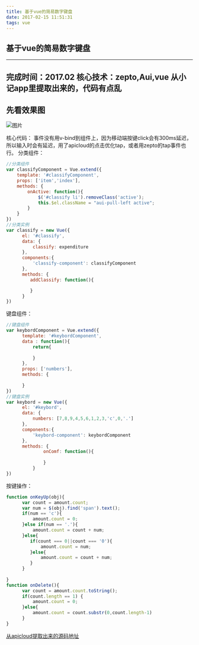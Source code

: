 ```yaml
---
title: 基于vue的简易数字键盘
date: 2017-02-15 11:51:31
tags: vue
---
```


## 基于vue的简易数字键盘
------
完成时间：2017.02
核心技术：zepto,Aui,vue
从小记app里提取出来的，代码有点乱
------
## 先看效果图
![图片](https://raw.githubusercontent.com/cry101/Some-little-projects/master/vue/image/demo.png)

核心代码：
事件没有用v-bind到组件上，因为移动端按键click会有300ms延迟，所以输入时会有延迟，用了apicloud的点击优化tap，或者用zepto的tap事件也行。
分类组件：
```javascript
//分类组件
var classifyComponent = Vue.extend({
    template: '#classifyComponent',
    props: ['item','index'],
    methods: {
        onActive: function(){
            $('#classify li').removeClass('active');
            this.$el.className = "aui-pull-left active";
        }
    }
})
//分类实例
var classify = new Vue({
      el: '#classify',
      data: {
          classify: expenditure
      },
      components:{
          'classify-component': classifyComponent
      },
      methods: {
         addClassify: function(){

         }
      }
})

```

键盘组件：
```javascript
//键盘组件
var keybordComponent = Vue.extend({
      template: '#keybordComponent',
      data : function(){
          return{
              
          }
      },
      props: ['numbers'],
      methods: {
          
      }
})
//键盘实例
var keybord = new Vue({
      el: '#keybord',
      data: {
          numbers: [7,8,9,4,5,6,1,2,3,'c',0,'.']
      },
      components:{
          'keybord-component': keybordComponent
      },
      methods: {
              onComf: function(){
                
              }
          }
})
```
按键操作：
```javascript
function onKeyUp(obj){
      var count = amount.count;
      var num = $(obj).find('span').text();
      if(num == 'c'){
          amount.count = 0; 
      }else if(num == '.'){
          amount.count = count + num;
      }else{
         if(count === 0||count === '0'){
             amount.count = num;
         }else{
             amount.count = count + num;
         }
      }
      
}
function onDelete(){
      var count = amount.count.toString();
      if(count.length == 1) {
          amount.count = 0;
      }else{
          amount.count = count.substr(0,count.length-1)
      }
}
```

[从apicloud提取出来的源码地址](https://github.com/cry101/Some-little-projects/tree/master/vue)

